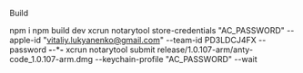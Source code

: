 Build

npm i
npm build dev
xcrun notarytool store-credentials "AC_PASSWORD" --apple-id "vitaliy.lukyanenko@gmail.com"  --team-id PD3LDCJ4FX --password **-**-***-**
xcrun notarytool submit release/1.0.107-arm/anty-code_1.0.107-arm.dmg --keychain-profile "AC_PASSWORD" --wait